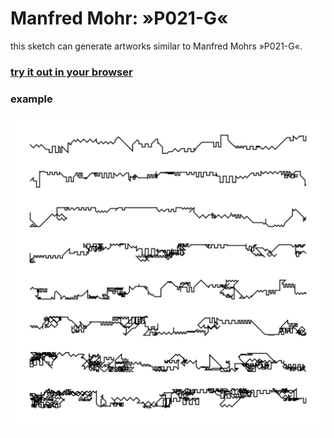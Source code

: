 # Manfred Mohr: »P021-G«

this sketch can generate artworks similar to Manfred Mohrs »P021-G«.

### [try it out in your browser](https://niezuhaus.de/p/manfred_mohr)

### example

![example](example.svg)